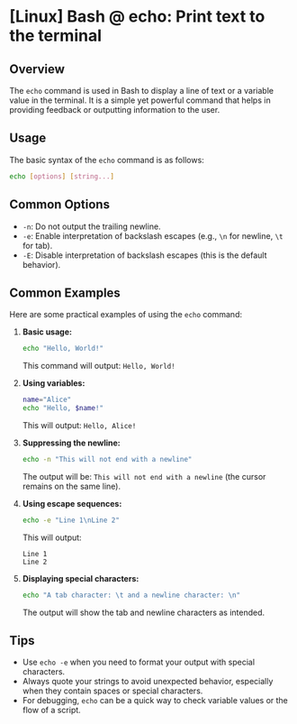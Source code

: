 # [Linux] Bash @ echo: Print text to the terminal

## Overview
The `echo` command is used in Bash to display a line of text or a variable value in the terminal. It is a simple yet powerful command that helps in providing feedback or outputting information to the user.

## Usage
The basic syntax of the `echo` command is as follows:

```bash
echo [options] [string...]
```

## Common Options
- `-n`: Do not output the trailing newline.
- `-e`: Enable interpretation of backslash escapes (e.g., `\n` for newline, `\t` for tab).
- `-E`: Disable interpretation of backslash escapes (this is the default behavior).

## Common Examples
Here are some practical examples of using the `echo` command:

1. **Basic usage:**
   ```bash
   echo "Hello, World!"
   ```
   This command will output: `Hello, World!`

2. **Using variables:**
   ```bash
   name="Alice"
   echo "Hello, $name!"
   ```
   This will output: `Hello, Alice!`

3. **Suppressing the newline:**
   ```bash
   echo -n "This will not end with a newline"
   ```
   The output will be: `This will not end with a newline` (the cursor remains on the same line).

4. **Using escape sequences:**
   ```bash
   echo -e "Line 1\nLine 2"
   ```
   This will output:
   ```
   Line 1
   Line 2
   ```

5. **Displaying special characters:**
   ```bash
   echo "A tab character: \t and a newline character: \n"
   ```
   The output will show the tab and newline characters as intended.

## Tips
- Use `echo -e` when you need to format your output with special characters.
- Always quote your strings to avoid unexpected behavior, especially when they contain spaces or special characters.
- For debugging, `echo` can be a quick way to check variable values or the flow of a script.